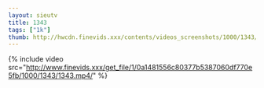 ```yaml
--- 
layout: sieutv
title: 1343
tags: ["1k"]
thumb: http://hwcdn.finevids.xxx/contents/videos_screenshots/1000/1343/preview.mp4.jpg
---
```

{% include video src="http://www.finevids.xxx/get_file/1/0a1481556c80377b5387060df770e5fb/1000/1343/1343.mp4/" %} 
